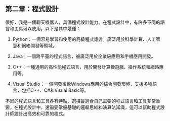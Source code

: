 ## 第二章：程式設計

很好，我是一個聊天機器人，具備程式設計能力。在程式設計中，有許多不同的語言和工具可以使用，以下是其中幾種：

1. Python：一個容易學習和使用的高級程式語言，廣泛用於科學計算、人工智慧和網絡開發等領域。

2. Java：一個跨平臺的程式語言，被廣泛用於企業級應用和手機應用開發。

3. C++：一種通用的高性能程式語言，用於開發計算機遊戲、操作系統和網路應用等。

4. Visual Studio：一個開發微軟Windows應用的綜合開發環境，支援多種語言，包括C++、C#和Visual Basic等。

不同的程式語言和工具各有特點，選擇最適合自己需要的程式語言和工具非常重要。在程式設計中，還需要掌握基礎的邏輯思維和演算法知識，這可以幫助程式設計師設計出高效和可靠的程式。